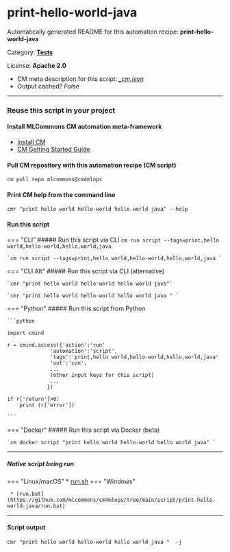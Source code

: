 # print-hello-world-java
Automatically generated README for this automation recipe: **print-hello-world-java**

Category: **[Tests](..)**

License: **Apache 2.0**


* CM meta description for this script: *[_cm.json](https://github.com/mlcommons/cm4mlops/tree/main/script/print-hello-world-java/_cm.json)*
* Output cached? *False*

---
### Reuse this script in your project

#### Install MLCommons CM automation meta-framework

* [Install CM](https://docs.mlcommons.org/ck/install)
* [CM Getting Started Guide](https://docs.mlcommons.org/ck/getting-started/)

#### Pull CM repository with this automation recipe (CM script)

```cm pull repo mlcommons@cm4mlops```

#### Print CM help from the command line

````cmr "print hello world hello-world hello world java" --help````

#### Run this script

=== "CLI"
    ##### Run this script via CLI
    `cm run script --tags=print,hello world,hello-world,hello,world,java`

    `cm run script --tags=print,hello world,hello-world,hello,world,java `

=== "CLI Alt"
    ##### Run this script via CLI (alternative)

    `cmr "print hello world hello-world hello world java"`

    `cmr "print hello world hello-world hello world java " `


=== "Python"
    ##### Run this script from Python


    ```python

    import cmind

    r = cmind.access({'action':'run'
                  'automation':'script',
                  'tags':'print,hello world,hello-world,hello,world,java'
                  'out':'con',
                  ...
                  (other input keys for this script)
                  ...
                 })

    if r['return']>0:
        print (r['error'])

    ```


=== "Docker"
    ##### Run this script via Docker (beta)

    `cm docker script "print hello world hello-world hello world java" `

___


##### Native script being run
=== "Linux/macOS"
     * [run.sh](https://github.com/mlcommons/cm4mlops/tree/main/script/print-hello-world-java/run.sh)
=== "Windows"

     * [run.bat](https://github.com/mlcommons/cm4mlops/tree/main/script/print-hello-world-java/run.bat)
___
#### Script output
`cmr "print hello world hello-world hello world java "  -j`